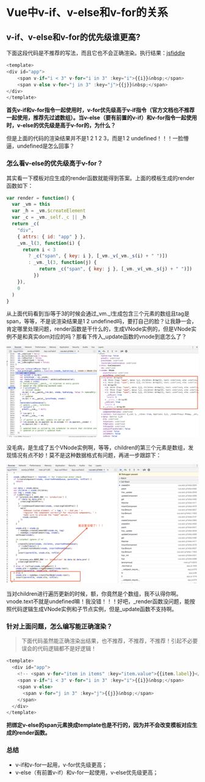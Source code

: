 # Vue中v-if、v-else和v-for的关系

## v-if、v-else和v-for的优先级谁更高?

下面这段代码是不推荐的写法，而且它也不会正确渲染。执行结果：[jsfiddle](https://jsfiddle.net/njed_ann/xLfzsjte/4/)

```javascript
<template>
<div id="app">
    <span v-if="i < 3" v-for="i in 3" :key="i">{{i}}&nbsp;</span>
    <span v-else v-for="j in 3" :key="j">{{j}}&nbsp;</span>
</div>
</template>
```

**首先v-if和v-for指令一起使用时，v-for优先级高于v-if指令（官方文档也不推荐一起使用，推荐先过滤数组）。当v-else（要有前置的v-if）和v-for指令一起使用时，v-else的优先级是高于v-for的，为什么？**

但是上面的代码的渲染结果并不是1 2 1 2 3，而是1 2 undefined！！！一脸懵逼，undefined是怎么回事？

### 怎么看v-else的优先级高于v-for？

其实看一下模板对应生成的render函数就能得到答案。上面的模板生成的render函数如下：

```javascript
var render = function() {
  var _vm = this
  var _h = _vm.$createElement
  var _c = _vm._self._c || _h
  return _c(
    "div",
    { attrs: { id: "app" } },
    _vm._l(3, function(i) {
      return i < 3
        ? _c("span", { key: i }, [_vm._v(_vm._s(i) + " ")])
        : _vm._l(3, function(j) {
            return _c("span", { key: j }, [_vm._v(_vm._s(j) + " ")])
          })
    }),
    0
  )
}
```

从上面代码看到当i等于3的时候会通过\_vm.\_l生成包含三个元素的数组且tag是span，等等，不是说渲染结果是1 2 undefined吗，要打自己的脸？让我静一会，肯定哪里处理问题，render函数是干什么的，生成VNode实例的，但是VNode实例不是和真实dom对应的吗？那看下传入\_update函数的vnode到底怎么了？

![\_render&#x51FD;&#x6570;&#x751F;&#x6210;&#x7684;VNode&#x5B9E;&#x4F8B;](.gitbook/assets/image%20%287%29.png)

没毛病，是生成了五个VNode实例啊，等等，children的第三个元素是数组，发现情况有点不妙！莫不是这种数据格式有问题，再进一步跟踪下：

![createElm&#x51FD;&#x6570;&#x5185;&#x90E8;&#x903B;&#x8F91;](.gitbook/assets/image%20%286%29.png)

当对children进行遍历更新的时候，额，你竟然是个数组，我不认得你啊。vnode.text不就是undefined嘛！我没错！！！好吧，\_render函数没问题，能按照代码逻辑生成VNode实例和子节点实例，但是\_update函数不支持啊。

### 针对上面问题，怎么编写能正确渲染？

> 下面代码虽然能正确渲染出结果，也不推荐，不推荐，不推荐！引起不必要误会的代码逻辑都不是好逻辑！

```javascript
<template>
  <div id="app">
    <!-- <span v-for="item in items" :key="item.value">{{item.label}}</span> -->
    <span v-if="i < 3" v-for="i in 3" :key="i">{{i}}&nbsp;</span>
    <span v-else>
      <span v-for="j in 3" :key="j">{{j}}&nbsp;</span>
    </span>
  </div>
</template>
```

**把绑定v-else的span元素换成template也是不行的，因为并不会改变模板对应生成的render函数。**

### 总结

* v-if和v-for一起用，v-for优先级更高；
* v-else（有前置v-if）和v-for一起使用，v-else优先级更高；

